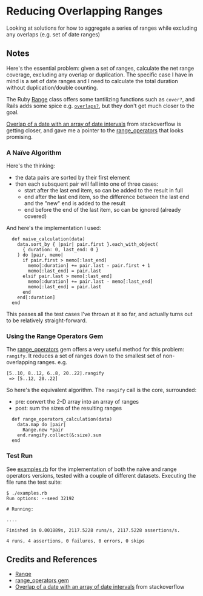 # Reducing Overlapping Ranges

Looking at solutions for how to aggregate a series of ranges while excluding any overlaps (e.g. set of date ranges)

## Notes

Here's the essential problem: given a set of ranges, calculate the net range coverage, excluding any overlap or duplication.
The specific case I have in mind is a set of date ranges and I need to calculate the total duration without duplication/double counting.

The Ruby [Range](https://ruby-doc.org/core-3.0.0/Range.html) class offers some tantilizing functions
such as `cover?`, and Rails adds some spice e.g. [`overlaps?`](https://api.rubyonrails.org/classes/Range.html#method-i-overlaps-3F),
but they don't get much closer to the goal.

[Overlap of a date with an array of date intervals](https://stackoverflow.com/questions/41634168/overlap-of-a-date-with-an-array-of-date-intervals) from stackoverflow is getting closer, and gave me a pointer to
the [range_operators](https://github.com/monocle/range_operators) that looks promising.

### A Naïve Algorithm

Here's the thinking:

* the data pairs are sorted by their first element
* then each subsquent pair will fall into one of three cases:
  * start after the last end item, so can be added to the result in full
  * end after the last end item, so the difference between the last end and the "new" end is added to the result
  * end before the end of the last item, so can be ignored (already covered)

And here's the implementation I used:

```
  def naive_calculation(data)
    data.sort_by { |pair| pair.first }.each_with_object(
      { duration: 0, last_end: 0 }
    ) do |pair, memo|
      if pair.first > memo[:last_end]
        memo[:duration] += pair.last - pair.first + 1
        memo[:last_end] = pair.last
      elsif pair.last > memo[:last_end]
        memo[:duration] += pair.last - memo[:last_end]
        memo[:last_end] = pair.last
      end
    end[:duration]
  end
```

This passes all the test cases I've thrown at it so far, and actually turns out to be relatively straight-forward.

### Using the Range Operators Gem

The [range_operators](https://github.com/monocle/range_operators) gem offers a  very useful method for this problem:
`rangify`. It reduces a set of ranges down to the smallest set of non-overlapping ranges.
e.g.

```
[5..10, 8..12, 6..8, 20..22].rangify
 => [5..12, 20..22]
```

So here's the equivalent algorithm. The `rangify` call is the core, surrounded:

* pre: convert the 2-D array into an array of ranges
* post: sum the sizes of the resulting ranges

```
  def range_operators_calculation(data)
    data.map do |pair|
      Range.new *pair
    end.rangify.collect(&:size).sum
  end
```

### Test Run

See [examples.rb](./examples.rb) for the implementation of both the naïve and range operators versions,
tested with a couple of different datasets. Executing the file runs the test suite:

```
$ ./examples.rb
Run options: --seed 32192

# Running:

....

Finished in 0.001889s, 2117.5228 runs/s, 2117.5228 assertions/s.

4 runs, 4 assertions, 0 failures, 0 errors, 0 skips
```

## Credits and References

* [Range](https://ruby-doc.org/core-3.0.0/Range.html)
* [range_operators gem](https://github.com/monocle/range_operators)
* [Overlap of a date with an array of date intervals](https://stackoverflow.com/questions/41634168/overlap-of-a-date-with-an-array-of-date-intervals) from stackoverflow

